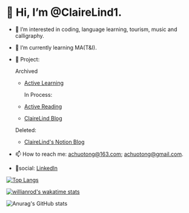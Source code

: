 # 👋 Hi, I’m @ClaireLind1.

- 🧡 I’m interested in coding, language learning, tourism, music and calligraphy.

- 🌱 I’m currently learning MA(T&I).

- 🌟 Project: 

    Archived
  - [Active Learning](https://clairelind1.github.io/)

    In Process:
  - [Active Reading](https://activereadings.top)
  - [ClaireLind Blog](https://clairelind.top)

  Deleted:
  - [ClaireLind's Notion Blog](https://notion-next-kohl-sigma.vercel.app/)


- 📫 How to reach me: achuotong@163.com; achuotong@gmail.com.
- 🔗social: [LinkedIn](https://www.linkedin.com/in/tong-chu-925a84224)

<!---
ClaireLind1/ClaireLind1 is a ✨ special ✨ repository because its `README.md` (this file) appears on your GitHub profile.
You can click the Preview link to take a look at your changes.
--->

[![Top Langs](https://github-readme-stats.vercel.app/api/top-langs/?username=anuraghazra&layout=compact)](https://github.com/anuraghazra/github-readme-stats)

[![willianrod's wakatime stats](https://github-readme-stats.vercel.app/api/wakatime?username=willianrod)](https://github.com/anuraghazra/github-readme-stats)

![Anurag's GitHub stats](https://github-readme-stats.vercel.app/api?username=ClaireLind1&show_icons=true)


